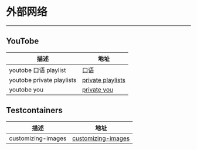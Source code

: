# 外部网络
---
## YouTobe
|描述|地址|
|  ----  | ----  |
|youtobe 口语 playlist|[口语](https://www.youtube.com/watch?v=NfvkoQwEjjM&list=PLGsNz6F-e2fjdoz0RpDgmtw4BBBVK_6xK)|
|youtobe private playlists|[private playlists](https://youtobe.com/feed/playlists)|
|youtobe you|[private you](https://youtobe.com/feed/you)|

## Testcontainers
|描述|地址|
|  ----  | ----  |
|customizing-images|[customizing-images](https://java.testcontainers.org/features/configuration/#customizing-images)|

